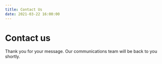 ```yaml
---
title: Contact Us 
date: 2021-03-22 16:00:00
---
```


# Contact us

Thank you for your message. Our communications team will be back to you shortly.